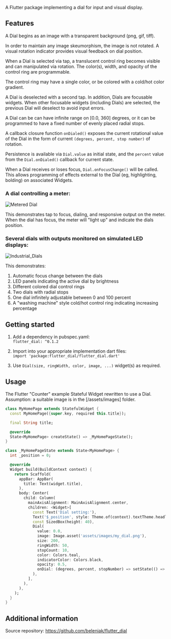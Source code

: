 <!--
This README describes the package. If you publish this package to pub.dev,
this README's contents appear on the landing page for your package.

For information about how to write a good package README, see the guide for
[writing package pages](https://dart.dev/guides/libraries/writing-package-pages).

For general information about developing packages, see the Dart guide for
[creating packages](https://dart.dev/guides/libraries/create-library-packages)
and the Flutter guide for
[developing packages and plugins](https://flutter.dev/developing-packages).
-->

A Flutter package implementing a dial for input and visual display.

## Features

A Dial begins as an image with a transparent background (png, gif, tiff).

In order to maintain any image skeumorphism, the image is not rotated.
A visual rotation indicator provides visual feedback on dial position.

When a Dial is selected via tap, a translucent control ring becomes visible
and can manipulated via rotation.  The color(s), width, and opacity of the
control ring are programmable.

The control ring may have a single color, or be colored with a cold/hot
color gradient.

A Dial is deselected with a second tap.  In addition, Dials are focusable
widgets.  When other focusable widgets (including Dials) are selected,
the previous Dial will deselect to avoid input errors.

A Dial can be can have infinite range on [0.0, 360] degrees, or it can
be programmed to have a fixed number of evenly placed radial stops.

A callback closure function ```onDialed()``` exposes the current rotational value
of the Dial in the form of current ```(degrees, percent, stop number)``` of rotation.

Persistence is available via ```Dial.value``` as initial state, and the ```percent```
value from the ```Dial.onDialed()``` callback for current state.

When a Dial receives or loses focus, ```Dial.onFocusChange()``` will be called.  This
allows programming of effects external to the Dial (eg, highlighting, bolding) on
associated Widgets.


### A dial controlling a meter:
![Metered Dial](../assets/Metered_Dial.gif?raw=true)

This demonstrates tap to focus, dialing, and responsive output on the meter.
When the dial has focus, the meter will "light up" and indicate the dials position.


### Several dials with outputs monitored on simulated LED displays:
![Industrial_Dials](../assets/Industrial_Dials.gif?raw=true)

This demonstrates:
1. Automatic focus change between the dials
2. LED panels indicating the active dial by brightness
3. Different colored dial control rings
4. Two dials with radial stops
5. One dial infinitely adjustable between 0 and 100 percent
6. A "washing machine" style cold/hot control ring indicating increasing percentage

## Getting started

1. Add a dependency in pubspec.yaml:  
```flutter_dial: ^0.1.2```

2. Import into your appropriate implementation dart files:  
```import 'package:flutter_dial/flutter_dial.dart'```

3. Use ```Dial(size, ringWidth, color, image, ...)``` widget(s) as required.

## Usage

The Flutter "Counter" example Stateful Widget rewritten to use a Dial.
Assumption: a suitable image is in the [/assets/images] folder.

```dart
class MyHomePage extends StatefulWidget {
  const MyHomePage({super.key, required this.title});

  final String title;

  @override
  State<MyHomePage> createState() => _MyHomePageState();
}

class _MyHomePageState extends State<MyHomePage> {
  int _position = 0;

  @override
  Widget build(BuildContext context) {
    return Scaffold(
      appBar: AppBar(
        title: Text(widget.title),
      ),
      body: Center(
        child: Column(
          mainAxisAlignment: MainAxisAlignment.center,
          children: <Widget>[
            const Text('Dial setting:'),
            Text('$_position', style: Theme.of(context).textTheme.headlineMedium),
            const SizedBox(height: 40),
            Dial(
              value: 0.0,
              image: Image.asset('assets/images/my_dial.png'),
              size: 200,
              ringWidth: 50,
              stopCount: 10,
              color: Colors.teal,
              indicatorColor: Colors.black,
              opacity: 0.5,
              onDial: (degrees, percent, stopNumber) => setState(() => _position = stopNumber),
            ),
          ],
        ),
      ),
    );
  }
}

```

## Additional information

Source repository:
https://github.com/beleniak/flutter_dial
